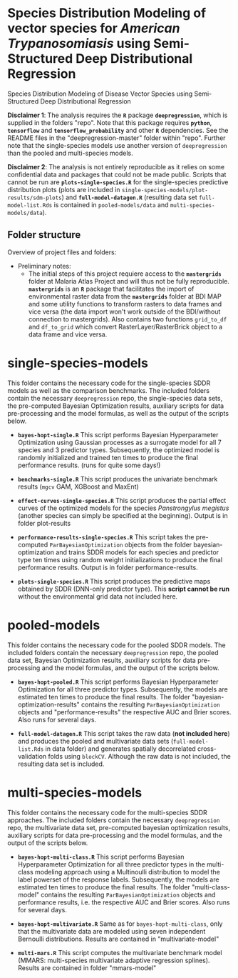 # Species Distribution Modeling of vector species for <em>American Trypanosomiasis</em> using Semi-Structured Deep Distributional Regression
Species Distribution Modeling of Disease Vector Species using Semi-Structured Deep Distributional Regression

**Disclaimer 1**: The analysis requires the **`R`** package **`deepregression`**, which is supplied in the folders "repo". Note that this package requires **`python`**, **`tensorflow`** and **`tensorflow_probability`** and other **`R`** dependencies. See the README files in the "deepregression-master" folder within "repo". Further note that the single-species models use another version of `deepregression` than the pooled and multi-species models.

**Disclaimer 2**: The analysis is not entirely reproducible as it relies on some confidential data and packages that could not be made public. Scripts that cannot be run are **`plots-single-species.R`** for the single-species predictive distribution plots (plots are included in `single-species-models/plot-results/sdm-plots`) and **`full-model-datagen.R`** (resulting data set `full-model-list.Rds` is contained in `pooled-models/data` and `multi-species-models/data`).

## Folder structure
Overview of project files and folders:

- Preliminary notes:
    + The initial steps of this project requiere access to the **`mastergrids`** folder at Malaria Atlas Project and will thus not be fully reproducible. **`mastergrids`** is
an **`R`** package that facilitates the import of environmental
raster data from the **`mastergrids`** folder at BDI MAP and some
utility functions to transform rasters to data frames and vice versa
(the data import won't work outside of the BDI/without connection to mastergrids). Also contains two functions `grid_to_df` and `df_to_grid` which
convert RasterLayer/RasterBrick object to a data frame and vice versa.

# single-species-models

This folder contains the necessary code for the single-species SDDR models as well as the comparison benchmarks. The included folders contain the necessary `deepregression` repo, the single-species data sets, the pre-computed Bayesian Optimization results, auxiliary scripts for data pre-processing and the model formulas, as well as the output of the scripts below.

- **`bayes-hopt-single.R`**
This script performs Bayesian Hyperparameter Optimization using Gaussian processes as a surrogate model for all 7 species and 3 predictor types. Subsequently, the optimized model is randomly initialized and trained ten times to produce the final performance results. (runs for quite some days!)

- **`benchmarks-single.R`**
This script produces the univariate benchmark results (`mgcv` GAM, XGBoost and MaxEnt)

- **`effect-curves-single-species.R`**
This script produces the partial effect curves of the optimized models for the species <em>Panstrongylus megistus</em> (another species can simply be specified at the beginning). Output is in folder plot-results

- **`performance-results-single-species.R`**
This script takes the pre-computed `ParBayesianOptimization` objects from the folder bayesian-optimization and trains SDDR models for each species and predictor type ten times using random weight initializations to produce the final performance results. Output is in folder performance-results.

- **`plots-single-species.R`**
This script produces the predictive maps obtained by SDDR (DNN-only predictor type). This **script cannot be run** without the environmental grid data not included here.

# pooled-models 

This folder contains the necessary code for the pooled SDDR models. The included folders contain the necessary `deepregression` repo, the pooled data set, Bayesian Optimization results, auxiliary scripts for data pre-processing and the model formulas, and the output of the scripts below.

- **`bayes-hopt-pooled.R`**
This script performs Bayesian Hyperparameter Optimization for all three predictor types. Subsequently, the models are estimated ten times to produce the final results. The folder "bayesian-optimization-results" contains the resulting `ParBayesianOptimization` objects and "performance-results" the respective AUC and Brier scores. Also runs for several days.

- **`full-model-datagen.R`**
This script takes the raw data (**not included here**) and produces the pooled and multivariate data sets (`full-model-list.Rds` in data folder) and generates spatially decorrelated cross-validation folds using  `blockCV`. Although the raw data is not included, the resulting data set is included.

# multi-species-models

This folder contains the necessary code for the multi-species SDDR approaches. The included folders contain the necessary `deepregression` repo, the multivariate data set, pre-computed bayesian optimization results, auxiliary scripts for data pre-processing and the model formulas, and the output of the scripts below.

- **`bayes-hopt-multi-class.R`** 
This script performs Bayesian Hyperparameter Optimization for all three predictor types in the multi-class modeling approach using a Multinoulli distribution to model the label powerset of the response labels. Subsequently, the models are estimated ten times to produce the final results. The folder "multi-class-model" contains the resulting `ParBayesianOptimization` objects and performance results, i.e. the respective AUC and Brier scores. Also runs for several days.

- **`bayes-hopt-multivariate.R`** 
Same as for `bayes-hopt-multi-class`, only that the multivariate data are modeled using seven independent Bernoulli distributions. Results are contained in "multivariate-model"

- **`multi-mars.R`**
This script computes the multivariate benchmark model (MMARS: multi-species multivariate adaptive regression splines). Results are contained in folder "mmars-model"




